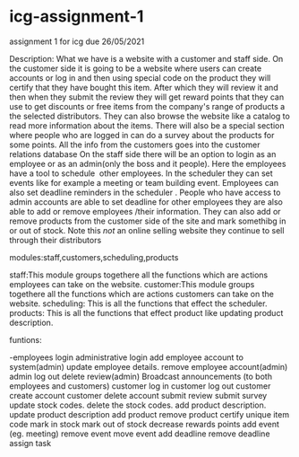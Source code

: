 # icg-assignment-1
assignment 1 for icg due 26/05/2021

Description:
What we have is a website with a customer and staff side. On the customer side it is going to be a website where users can create accounts or log in and then using special code on the product they will certify that they have bought this item. After which they will review it and then when they submit the review they will get reward points that they can use to get discounts or free items from the company's range of products a the selected distributors. They can also browse the website like a catalog to read more information about the items. There will also be a special section where people who are logged in can do a survey about the products for some points. All the info from the customers goes into the customer relations database
On the staff side there will be an option to login as an employee or as an admin(only the boss and it people). Here the employees have a tool to schedule  other employees. In the scheduler they can set events like for example a meeting or team building event. Employees can also set deadline reminders in the scheduler . People who have access to admin accounts are able to set deadline for other employees they are also able to add or remove employees /their information. They can also add or remove products from the customer side of the site and mark somethibg in or out of stock.
Note this *not* an online selling website they continue to sell through their distributors

modules:staff,customers,scheduling,products

staff:This module groups togethere all the functions which are actions employees can take on the website.
customer:This module groups togethere all the functions which are actions customers can take on the website.
scheduling: This is all the functions that effect the scheduler.
products: This is all the functions that effect product like updating product description.

funtions:

-employees login
administrative login
add employee account to system(admin)
update employee details.
remove employee account(admin)
admin log out
delete review(admin)
Broadcast announcements (to both employees and customers)
customer log in
customer log out
customer create account
customer delete account
submit review
submit survey
update stock codes.
delete the stock codes.
add product description.
update product description
add product
remove product
certify unique item code
mark in stock
mark out of stock
decrease rewards points
add event (eg. meeting)
remove event
move event
add deadline
remove deadline
assign task
